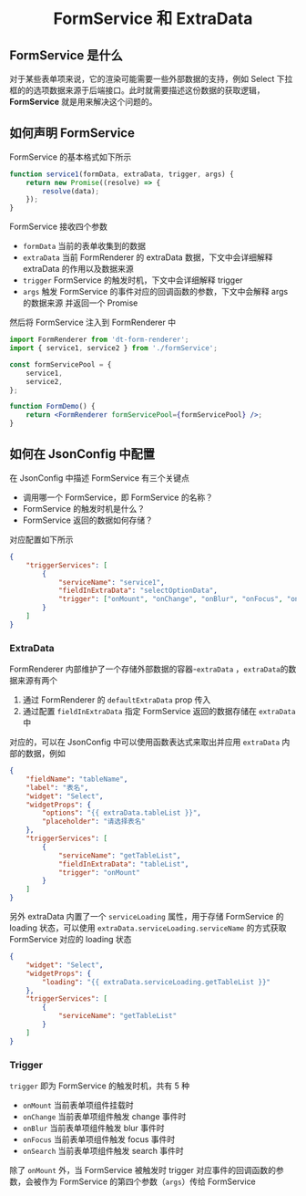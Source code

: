 <h1 align='center'>FormService 和 ExtraData</h1>

## FormService 是什么

对于某些表单项来说，它的渲染可能需要一些外部数据的支持，例如 Select 下拉框的的选项数据来源于后端接口。此时就需要描述这份数据的获取逻辑，**FormService** 就是用来解决这个问题的。

## 如何声明 FormService

FormService 的基本格式如下所示

```js
function service1(formData, extraData, trigger, args) {
    return new Promise((resolve) => {
        resolve(data);
    });
}
```

FormService 接收四个参数

-   `formData` 当前的表单收集到的数据
-   `extraData` 当前 FormRenderer 的 extraData 数据，下文中会详细解释 extraData 的作用以及数据来源
-   `trigger` FormService 的触发时机，下文中会详细解释 trigger
-   `args` 触发 FormService 的事件对应的回调函数的参数，下文中会解释 args 的数据来源
    并返回一个 Promise

然后将 FormService 注入到 FormRenderer 中

```jsx
import FormRenderer from 'dt-form-renderer';
import { service1, service2 } from './formService';

const formServicePool = {
    service1,
    service2,
};

function FormDemo() {
    return <FormRenderer formServicePool={formServicePool} />;
}
```

## 如何在 JsonConfig 中配置

在 JsonConfig 中描述 FormService 有三个关键点

-   调用哪一个 FormService，即 FormService 的名称？
-   FormService 的触发时机是什么？
-   FormService 返回的数据如何存储？

对应配置如下所示

```json
{
    "triggerServices": [
        {
            "serviceName": "service1",
            "fieldInExtraData": "selectOptionData",
            "trigger": ["onMount", "onChange", "onBlur", "onFocus", "onSearch"]
        }
    ]
}
```

### ExtraData

FormRenderer 内部维护了一个存储外部数据的容器-`extraData` ，`extraData`的数据来源有两个

1. 通过 FormRenderer 的 `defaultExtraData` prop 传入
2. 通过配置 `fieldInExtraData` 指定 FormService 返回的数据存储在 `extraData` 中

对应的，可以在 JsonConfig 中可以使用函数表达式来取出并应用 `extraData` 内部的数据，例如

```json
{
    "fieldName": "tableName",
    "label": "表名",
    "widget": "Select",
    "widgetProps": {
        "options": "{{ extraData.tableList }}",
        "placeholder": "请选择表名"
    },
    "triggerServices": [
        {
            "serviceName": "getTableList",
            "fieldInExtraData": "tableList",
            "trigger": "onMount"
        }
    ]
}
```

另外 extraData 内置了一个 `serviceLoading` 属性，用于存储 FormService 的 loading 状态，可以使用 `extraData.serviceLoading.serviceName` 的方式获取 FormService 对应的 loading 状态

```json
{
    "widget": "Select",
    "widgetProps": {
        "loading": "{{ extraData.serviceLoading.getTableList }}"
    },
    "triggerServices": [
        {
            "serviceName": "getTableList"
        }
    ]
}
```

### Trigger

`trigger` 即为 FormService 的触发时机，共有 5 种

-   `onMount` 当前表单项组件挂载时
-   `onChange` 当前表单项组件触发 change 事件时
-   `onBlur` 当前表单项组件触发 blur 事件时
-   `onFocus` 当前表单项组件触发 focus 事件时
-   `onSearch` 当前表单项组件触发 search 事件时

除了 `onMount` 外，当 FormService 被触发时 trigger 对应事件的回调函数的参数，会被作为 FormService 的第四个参数（`args`）传给 FormService
